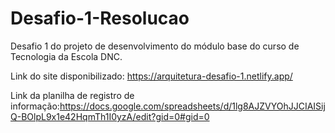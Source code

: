 # Desafio-1-Resolucao
Desafio 1 do projeto de desenvolvimento do módulo base do curso de Tecnologia da Escola DNC.

Link do site disponibilizado: https://arquitetura-desafio-1.netlify.app/

Link da planilha de registro de informação:https://docs.google.com/spreadsheets/d/1lg8AJZVYOhJJCIAISijQ-BOlpL9x1e42HqmTh1I0yzA/edit?gid=0#gid=0
